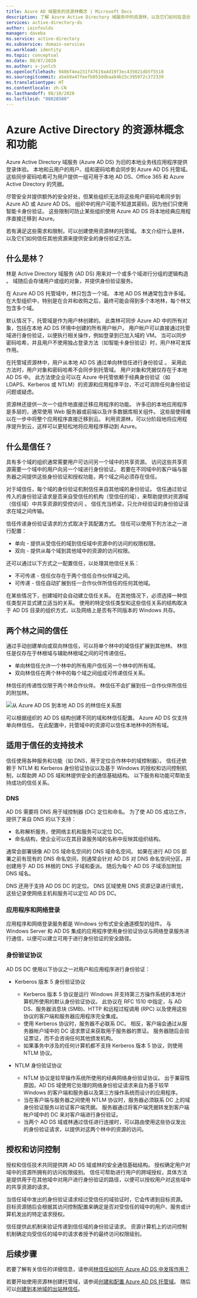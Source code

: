 ```yaml
---
title: Azure AD 域服务的资源林概念 | Microsoft Docs
description: 了解 Azure Active Directory 域服务中的资源林，以及它们如何在混合环境中的有限用户身份验证选项或安全问题方面使组织受益。
services: active-directory-ds
author: iainfoulds
manager: daveba
ms.service: active-directory
ms.subservice: domain-services
ms.workload: identity
ms.topic: conceptual
ms.date: 08/07/2020
ms.author: v-junlch
ms.openlocfilehash: 9486f4ea231f47619a4d19f3ec435021db5f5518
ms.sourcegitcommit: a5eb9a47feefb053ddbaab4b15c395972c372339
ms.translationtype: HT
ms.contentlocale: zh-CN
ms.lasthandoff: 08/10/2020
ms.locfileid: "88028580"
---
```

# <a name="resource-forest-concepts-and-features-for-azure-active-directory-domain-services"></a>Azure Active Directory 的资源林概念和功能

Azure Active Directory 域服务 (Azure AD DS) 为旧的本地业务线应用程序提供登录体验。 本地和云用户的用户、组和密码哈希会同步到 Azure AD DS 托管域。 这些同步密码哈希可为用户提供一组可用于本地 AD DS、Office 365 和 Azure Active Directory 的凭据。

尽管安全并提供额外的安全好处，但某些组织无法将这些用户密码哈希同步到 Azure AD 或 Azure AD DS。 组织中的用户可能不知道其密码，因为他们只使用智能卡身份验证。 这些限制可防止某些组织使用 Azure AD DS 将本地经典应用程序直接迁移到 Azure。

若有满足这些需求和限制，可以创建使用资源林的托管域。 本文介绍什么是林，以及它们如何信任其他资源来提供安全的身份验证方法。

## <a name="what-are-forests"></a>什么是林？

林是 Active Directory 域服务 (AD DS) 用来对一个或多个域进行分组的逻辑构造 。 域随后会存储用户或组的对象，并提供身份验证服务。

在 Azure AD DS 托管域中，林只包含一个域。 本地 AD DS 林通常包含许多域。 在大型组织中，特别是在合并和收购之后，最终可能会得到多个本地林，每个林又包含多个域。

默认情况下，托管域是作为用户林创建的。 此类林可同步 Azure AD 中的所有对象，包括在本地 AD DS 环境中创建的所有用户帐户。 用户帐户可以直接通过托管域进行身份验证，以便执行相关操作，例如登录到已加入域的 VM。 当可以同步密码哈希，并且用户不使用独占登录方法（如智能卡身份验证）时，用户林可发挥作用。

在托管域资源林中，用户从本地 AD DS 通过单向林信任进行身份验证 。 采用此方法时，用户对象和密码哈希不会同步到托管域。 用户对象和凭据仅存在于本地 AD DS 中。 此方法使企业可以在 Azure 中托管依赖于经典身份验证（如 LDAPS、Kerberos 或 NTLM）的资源和应用程序平台，不过可消除任何身份验证问题或疑虑。

资源林还提供一次一个组件地直接迁移应用程序的功能。 许多旧的本地应用程序是多层的，通常使用 Web 服务器或前端以及许多数据库相关组件。 这些层使得难以在一步中将整个应用程序直接迁移到云。 利用资源林，可以分阶段地将应用程序提升到云，这样可以更轻松地将应用程序移动到 Azure。

## <a name="what-are-trusts"></a>什么是信任？

具有多个域的组织通常需要用户可访问另一个域中的共享资源。 访问这些共享资源需要一个域中的用户向另一个域进行身份验证。 若要在不同域中的客户端与服务器之间提供这些身份验证和授权功能，两个域之间必须存在信任。

对于域信任，每个域的身份验证机制信任来自其他域的身份验证。 信任通过验证传入的身份验证请求是否来自受信任的机构（受信任的域），来帮助提供对资源域（信任域）中共享资源的受控访问 。 信任充当桥梁，只允许经验证的身份验证请求在域之间传输。

信任传递身份验证请求的方式取决于其配置方式。 信任可以使用下列方法之一进行配置：

* 单向 - 提供从受信任的域到信任域中资源中的访问的权限权限。
* 双向 - 提供从每个域到其他域中的资源的访问权限。

还可以通过以下方式之一配置信任，以处理其他信任关系：

* 不可传递 - 信任仅存在于两个信任合作伙伴域之间。
* 可传递 - 信任自动扩展到任一合作伙伴所信任的任何其他域。

在某些情况下，创建域时会自动建立信任关系。 在其他情况下，必须选择一种信任类型并显式建立适当的关系。 使用的特定信任类型和这些信任关系的结构取决于 AD DS 目录的组织方式，以及网络上是否有不同版本的 Windows 共存。

## <a name="trusts-between-two-forests"></a>两个林之间的信任

通过手动创建单向或双向林信任，可以将单个林中的域信任扩展到其他林。 林信任是仅存在于林根域与辅助林根域之间的可传递信任。

* 单向林信任允许一个林中的所有用户信任另一个林中的所有域。
* 双向林信任在两个林中的每个域之间组成可传递信任关系。

林信任的传递性仅限于两个林合作伙伴。 林信任不会扩展到任一合作伙伴所信任的附加林。

![从 Azure AD DS 到本地 AD DS 的林信任关系图](./media/concepts-resource-forest/resource-forest-trust-relationship.png)

可以根据组织的 AD DS 结构创建不同的域和林信任配置。 Azure AD DS 仅支持单向林信任。 在此配置中，托管域中的资源可以信任本地林中的所有域。

## <a name="supporting-technology-for-trusts"></a>适用于信任的支持技术

信任使用各种服务和功能（如 DNS，用于定位合作林中的域控制器）。 信任还依赖于 NTLM 和 Kerberos 身份验证协议以及基于 Windows 的授权和访问控制机制，以帮助跨 AD DS 域和林提供安全的通信基础结构。 以下服务和功能可帮助支持成功的信任关系。

### <a name="dns"></a>DNS

AD DS 需要将 DNS 用于域控制器 (DC) 定位和命名。 为了使 AD DS 成功工作，提供了来自 DNS 的以下支持：

* 名称解析服务，使网络主机和服务可以定位 DC。
* 命名结构，使企业可以在其目录服务域的名称中反映其组织结构。

通常会部署镜像 AD DS 域命名空间的 DNS 域命名空间。 如果在进行 AD DS 部署之前有现有的 DNS 命名空间，则通常会针对 AD DS 对 DNS 命名空间分区，并创建用于 AD DS 林根的 DNS 子域和委派。 随后为每个 AD DS 子域添加附加 DNS 域名。

DNS 还用于支持 AD DS DC 的定位。 DNS 区域使用 DNS 资源记录进行填充，这些记录使网络主机和服务可以定位 AD DS DC。

### <a name="applications-and-net-logon"></a>应用程序和网络登录

应用程序和网络登录服务都是 Windows 分布式安全通道模型的组件。 与 Windows Server 和 AD DS 集成的应用程序使用身份验证协议与网络登录服务进行通信，以便可以建立可用于进行身份验证的安全路径。

### <a name="authentication-protocols"></a>身份验证协议

AD DS DC 使用以下协议之一对用户和应用程序进行身份验证：

* Kerberos 版本 5 身份验证协议
    * Kerberos 版本 5 协议是运行 Windows 并支持第三方操作系统的本地计算机所使用的默认身份验证协议。 此协议在 RFC 1510 中指定，与 AD DS、服务器消息块 (SMB)、HTTP 和远程过程调用 (RPC) 以及使用这些协议的客户端和服务器应用程序完全集成。
    * 使用 Kerberos 协议时，服务器不必联系 DC。 相反，客户端会通过从服务器帐户域中的 DC 请求票证来获取用于服务器的票证。 服务器随后会验证票证，而不会咨询任何其他颁发机构。
    * 如果事务中涉及的任何计算机都不支持 Kerberos 版本 5 协议，则使用 NTLM 协议。

* NTLM 身份验证协议
    * NTLM 协议是较早操作系统所使用的经典网络身份验证协议。 出于兼容性原因，AD DS 域使用它处理的网络身份验证请求来自为基于较早 Windows 的客户端和服务器以及第三方操作系统而设计的应用程序。
    * 当在客户端与服务器之间使用 NTLM 协议时，服务器必须联系 DC 上的域身份验证服务以验证客户端凭据。 服务器通过将客户端凭据转发到客户端帐户域中的 DC 来对客户端进行身份验证。
    * 当两个 AD DS 域或林通过信任进行连接时，可以路由使用这些协议发出的身份验证请求，以提供对这两个林中的资源的访问。

## <a name="authorization-and-access-control"></a>授权和访问控制

授权和信任技术共同提供跨 AD DS 域或林的安全通信基础结构。 授权确定用户对域中的资源所拥有的访问权限级别。 信任可帮助进行用户的跨域授权，具体方法是提供用于在其他域中对用户进行身份验证的路径，以便可以授权用户对这些域中的共享资源的请求。

当信任域中发出的身份验证请求经过受信任的域验证时，它会传递到目标资源。 目标资源随后会根据其访问控制配置来确定是否对受信任的域中的用户、服务或计算机发出的特定请求授权。

信任提供此机制来验证传递到信任域的身份验证请求。 资源计算机上的访问控制机制确定向受信任的域中的请求者授予的最终访问权限级别。

## <a name="next-steps"></a>后续步骤

若要了解有关信任的详细信息，请参阅[林信任如何在 Azure AD DS 中发挥作用？][concepts-trust]

若要开始使用资源林创建托管域，请参阅[创建和配置 Azure AD DS 托管域][tutorial-create-advanced]。 随后可以[创建到本地域的出站林信任][create-forest-trust]。

<!-- LINKS - INTERNAL -->
[concepts-trust]: concepts-forest-trust.md
[tutorial-create-advanced]: tutorial-create-instance-advanced.md
[create-forest-trust]: tutorial-create-forest-trust.md

